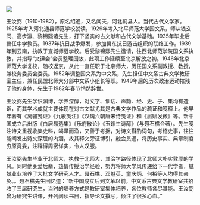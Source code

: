 ![](https://s2.loli.net/2022/08/31/c4rNHsoYyi1Xdwl.png)

王汝弼（1910-1982），原名绍通，又名闻夫，河北蓟县人。当代古代文学家。1925年考入河北通县师范学校就读。1929年考入北平师范大学国文系，师从钱玄同、高步瀛、黎锦熙诸先生，打下坚实的古文献和古代文学基础。1935年毕业后曾任中学教员。1937年抗日战争爆发，参加冀东抗日游击组织的联络工作。1939年到云南，执教于宣城师范学校。后受黎锦熙先生邀请，往西北师范学院国文系执教，并指导“文谭会”会员整理国故，此项工作延续至北京解放之初。1946年北京师范大学复校，随校返京，从此一直任职于北京师大，历任国文系副教授、教授，兼校务委员会委员。1952年调整国文系为中文系，先生担任中文系古典文学教研室主任，兼任民盟北师大分部中文系小组长等职。1949年后的历次政治运动摧残了他的身体，先生于1982年春节悄然辞世。

王汝弼先生学识渊博，学养深醇，对文字、训诂、声韵、经、史、子、集均有造诣，而其学术成就主要体现在对古文献尤其是古典文学作品的疏证和笺释上。他早年著有《离骚笺证》《九歌笺注》《汉魏六朝唐宋诗笺证》和《屈赋发微》等。新中国成立后出版《白居易选集》《乐府散论》《玉谿生诗醇》（与聂石樵合著）。先生笺注诗文重视收集史料，竭泽而渔，又善于考据，对诗文斟酌词句，考稽史事，往往能阐发出诗文深层的内涵。故其释文旁征博引，融会贯通，将历史事实、典章制度穷原竟委，注释得周密详实，令人叹服。

王汝弼先生毕业于北师大，执教于北师大，其治学路径体现了北师大朴实敦厚的学风。同时他关爱后辈，热情传授治学经验，努力将师大学风传递给下一代学者，兢兢业业培养了大批文学研究人才。聂石樵、邓魁英、童庆炳、何裕等人均得其亲灸。。聂石樵先生回忆道：“新中国成立后到文革以前，中文系古典文学教研室共招收了三届研究生，当时的培养方式是教研室集体培养，各位教师各尽其能。王汝弼曾为研究生讲课，开列阅读书目，指导论文撰写，倾注了很多心血。”